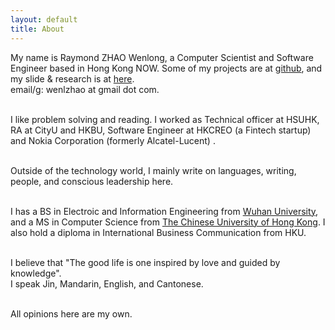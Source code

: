 ```yaml
---
layout: default
title: About
---
```

My name is Raymond ZHAO Wenlong, a Computer Scientist and Software Engineer based in Hong Kong NOW. 
Some of my projects are at [github](https://github.com/muyun), and my slide & research is at [here](http://muyun.github.io/research/).   
email/g: wenlzhao at gmail dot com.  
<br>  

I like problem solving and reading. I worked as Technical officer at HSUHK, RA at CityU and HKBU, Software Engineer at HKCREO (a Fintech startup) and Nokia Corporation (formerly Alcatel-Lucent) .   
<br>  

Outside of the technology world, I mainly write on languages, writing, people, and conscious leadership here.  
<br> 
  
I has a BS in Electroic and Information Engineering from [Wuhan University](https://www.sciencemag.org/collections/celebrating-125-years-academic-excellence-wuhan-university-1893-2018?fbclid=IwAR0RzFSkpxaI8wk61JDnE7p6SWr7SlKXLyoFHkrg4-iqKGiRyE2gZfaGl8s), and a MS in Computer Science from [The Chinese University of Hong Kong](http://www.cuhk.edu.hk/english/index.html). I also hold a diploma in International Business Communication from HKU.   
<br>  
  
I believe that "The good life is one inspired by love and guided by knowledge".   
I speak Jin, Mandarin, English, and Cantonese.  
<br> 

All opinions here are my own.    
<br> 








